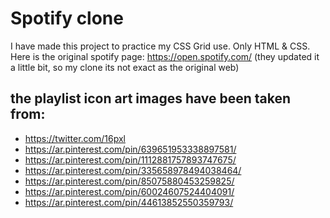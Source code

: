 # Spotify clone
I have made this project to practice my CSS Grid use. Only HTML & CSS.
Here is the original spotify page: https://open.spotify.com/ (they updated it a little bit, so my clone its not exact as the original web)

## the playlist icon art images have been taken from:

- https://twitter.com/16pxl
- https://ar.pinterest.com/pin/639651953338897581/
- https://ar.pinterest.com/pin/1112881757893747675/
- https://ar.pinterest.com/pin/335658978494038464/
- https://ar.pinterest.com/pin/85075880453259825/
- https://ar.pinterest.com/pin/60024607524404091/
- https://ar.pinterest.com/pin/44613852550359793/
